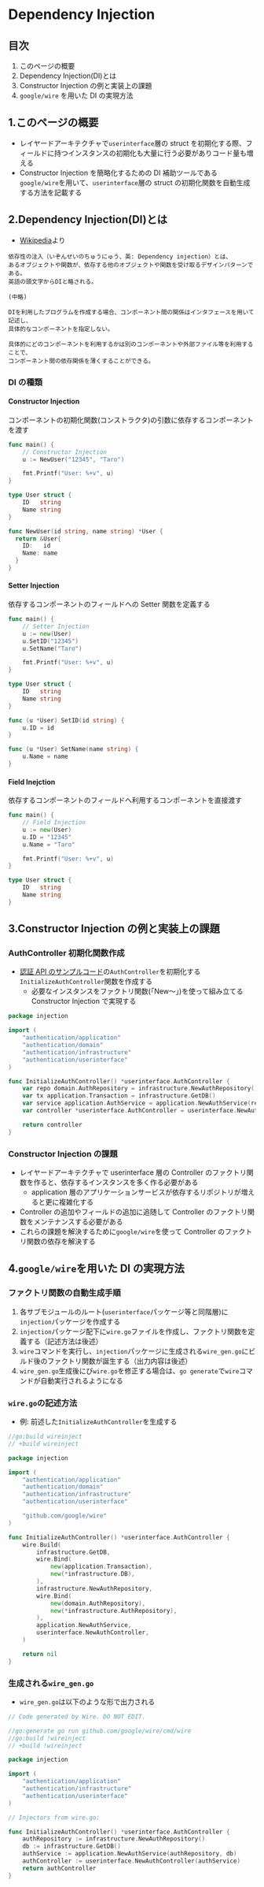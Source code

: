 # Dependency Injection

## 目次

1. このページの概要
2. Dependency Injection(DI)とは
3. Constructor Injection の例と実装上の課題
4. `google/wire` を用いた DI の実現方法

## 1.このページの概要

- レイヤードアーキテクチャで`userinterface`層の struct を初期化する際、フィールドに持つインスタンスの初期化も大量に行う必要がありコード量も増える
- Constructor Injection を簡略化するための DI 補助ツールである`google/wire`を用いて、`userinterface`層の struct の初期化関数を自動生成する方法を記載する

## 2.Dependency Injection(DI)とは

- [Wikipedia](https://ja.wikipedia.org/wiki/%E4%BE%9D%E5%AD%98%E6%80%A7%E3%81%AE%E6%B3%A8%E5%85%A5)より

```text
依存性の注入（いぞんせいのちゅうにゅう、英: Dependency injection）とは、
あるオブジェクトや関数が、依存する他のオブジェクトや関数を受け取るデザインパターンである。
英語の頭文字からDIと略される。

(中略)

DIを利用したプログラムを作成する場合、コンポーネント間の関係はインタフェースを用いて記述し、
具体的なコンポーネントを指定しない。

具体的にどのコンポーネントを利用するかは別のコンポーネントや外部ファイル等を利用することで、
コンポーネント間の依存関係を薄くすることができる。
```

### DI の種類

#### Constructor Injection

コンポーネントの初期化関数(コンストラクタ)の引数に依存するコンポーネントを渡す

```go
func main() {
    // Constructor Injection
    u := NewUser("12345", "Taro")

    fmt.Printf("User: %+v", u)
}

type User struct {
    ID   string
    Name string
}

func NewUser(id string, name string) *User {
  return &User{
    ID:   id
    Name: name
  }
}
```

#### Setter Injection

依存するコンポーネントのフィールドへの Setter 関数を定義する

```go
func main() {
    // Setter Injection
    u := new(User)
    u.SetID("12345")
    u.SetName("Taro")

    fmt.Printf("User: %+v", u)
}

type User struct {
    ID   string
    Name string
}

func (u *User) SetID(id string) {
    u.ID = id
}

func (u *User) SetName(name string) {
    u.Name = name
}
```

#### Field Inejction

依存するコンポーネントのフィールドへ利用するコンポーネントを直接渡す

```go
func main() {
    // Field Injection
    u := new(User)
    u.ID = "12345"
    u.Name = "Taro"

    fmt.Printf("User: %+v", u)
}

type User struct {
    ID   string
    Name string
}
```

## 3.Constructor Injection の例と実装上の課題

### AuthController 初期化関数作成

- [認証 API のサンプルコード](./auth-api-sample-code.md)の`AuthController`を初期化する`InitializeAuthController`関数を作成する
  - 必要なインスタンスをファクトリ関数(「New〜」)を使って組み立てる Constructor Injection で実現する

```go
package injection

import (
    "authentication/application"
    "authentication/domain"
    "authentication/infrastructure"
    "authentication/userinterface"
)

func InitializeAuthController() *userinterface.AuthController {
    var repo domain.AuthRepository = infrastructure.NewAuthRepository()
    var tx application.Transaction = infrastructure.GetDB()
    var service application.AuthService = application.NewAuthService(repo, tx)
    var controller *userinterface.AuthController = userinterface.NewAuthController(service)

    return controller
}
```

### Constructor Injection の課題

- レイヤードアーキテクチャで userinterface 層の Controller のファクトリ関数を作ると、依存するインスタンスを多く作る必要がある
  - application 層のアプリケーションサービスが依存するリポジトリが増えると更に複雑化する
- Controller の追加やフィールドの追加に追随して Controller のファクトリ関数をメンテナンスする必要がある
- これらの課題を解決するために`google/wire`を使って Controller のファクトリ関数の依存を解決する

## 4.`google/wire`を用いた DI の実現方法

### ファクトリ関数の自動生成手順

1. 各サブモジュールのルート(`userinterface`パッケージ等と同階層)に`injection`パッケージを作成する
2. `injection`パッケージ配下に`wire.go`ファイルを作成し、ファクトリ関数を定義する（記述方法は後述）
3. `wire`コマンドを実行し、`injection`パッケージに生成される`wire_gen.go`にビルド後のファクトリ関数が誕生する（出力内容は後述）
4. `wire_gen.go`生成後にび`wire.go`を修正する場合は、`go generate`で`wire`コマンドが自動実行されるようになる

### `wire.go`の記述方法

- 例: 前述した`InitializeAuthController`を生成する

```go
//go:build wireinject
// +build wireinject

package injection

import (
    "authentication/application"
    "authentication/domain"
    "authentication/infrastructure"
    "authentication/userinterface"

    "github.com/google/wire"
)

func InitializeAuthController() *userinterface.AuthController {
    wire.Build(
        infrastructure.GetDB,
        wire.Bind(
            new(application.Transaction),
            new(*infrastructure.DB),
        ),
        infrastructure.NewAuthRepository,
        wire.Bind(
            new(domain.AuthRepository),
            new(*infrastructure.AuthRepository),
        ),
        application.NewAuthService,
        userinterface.NewAuthController,
    )

    return nil
}
```

### 生成される`wire_gen.go`

- `wire_gen.go`は以下のような形で出力される

```go
// Code generated by Wire. DO NOT EDIT.

//go:generate go run github.com/google/wire/cmd/wire
//go:build !wireinject
// +build !wireinject

package injection

import (
    "authentication/application"
    "authentication/infrastructure"
    "authentication/userinterface"
)

// Injectors from wire.go:

func InitializeAuthController() *userinterface.AuthController {
    authRepository := infrastructure.NewAuthRepository()
    db := infrastructure.GetDB()
    authService := application.NewAuthService(authRepository, db)
    authController := userinterface.NewAuthController(authService)
    return authController
}
```
